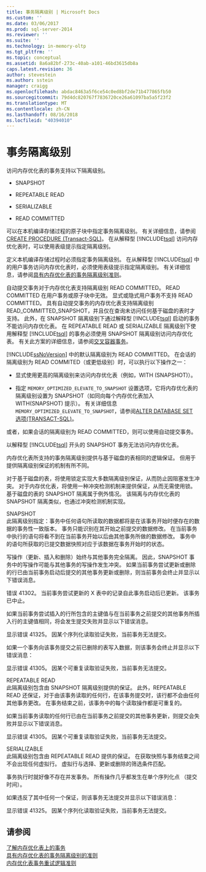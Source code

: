 ```yaml
---
title: 事务隔离级别 | Microsoft Docs
ms.custom: ''
ms.date: 03/06/2017
ms.prod: sql-server-2014
ms.reviewer: ''
ms.suite: ''
ms.technology: in-memory-oltp
ms.tgt_pltfrm: ''
ms.topic: conceptual
ms.assetid: 8a6a82bf-273c-40ab-a101-46bd3615db8a
caps.latest.revision: 36
author: stevestein
ms.author: sstein
manager: craigg
ms.openlocfilehash: abdac8463a5f6ce54c0ed8bf2de71b477865fb50
ms.sourcegitcommit: 79d4dc820767f7836720ce26a61097ba5a5f23f2
ms.translationtype: MT
ms.contentlocale: zh-CN
ms.lasthandoff: 08/16/2018
ms.locfileid: "40394010"
---
```

# <a name="transaction-isolation-levels"></a>事务隔离级别
  访问内存优化表的事务支持以下隔离级别。  
  
-   SNAPSHOT  
  
-   REPEATABLE READ  
  
-   SERIALIZABLE  
  
-   READ COMMITTED  
  
 可以在本机编译存储过程的原子块中指定事务隔离级别。 有关详细信息，请参阅 [CREATE PROCEDURE (Transact-SQL)](/sql/t-sql/statements/create-procedure-transact-sql)。 在从解释型 [!INCLUDE[tsql](../includes/tsql-md.md)] 访问内存优化表时，可以使用表级提示指定隔离级别。  
  
 定义本机编译存储过程时必须指定事务隔离级别。 在从解释型 [!INCLUDE[tsql](../includes/tsql-md.md)] 中的用户事务访问内存优化表时，必须使用表级提示指定隔离级别。 有关详细信息，请参阅[具有内存优化表的事务隔离级别准则](../relational-databases/in-memory-oltp/memory-optimized-tables.md)。  
  
 自动提交事务对于内存优化表支持隔离级别 READ COMMITTED。 READ COMMITTED 在用户事务或原子块中无效。 显式或隐式用户事务不支持 READ COMMITTED。 具有自动提交事务的内存优化表支持隔离级别 READ_COMMITTED_SNAPSHOT，并且仅在查询未访问任何基于磁盘的表时才支持。 此外，在 SNAPSHOT 隔离级别下通过解释型 [!INCLUDE[tsql](../includes/tsql-md.md)] 启动的事务不能访问内存优化表。 在 REPEATABLE READ 或 SERIALIZABLE 隔离级别下使用解释型 [!INCLUDE[tsql](../includes/tsql-md.md)] 的事务必须使用 SNAPSHOT 隔离级别访问内存优化表。 有关此方案的详细信息，请参阅[交叉容器事务](cross-container-transactions.md)。  
  
 [!INCLUDE[ssNoVersion](../includes/ssnoversion-md.md)] 中的默认隔离级别为 READ COMMITTED。 在会话的隔离级别为 READ COMMITED（或更低级别）时，可以执行以下操作之一：  
  
-   显式使用更高的隔离级别来访问内存优化表（例如，WITH (SNAPSHOT)）。  
  
-   指定 `MEMORY_OPTIMIZED_ELEVATE_TO_SNAPSHOT` 设置选项，它将内存优化表的隔离级别设置为 SNAPSHOT（如同向每个内存优化表加入 WITH(SNAPSHOT) 提示）。 有关详细信息`MEMORY_OPTIMIZED_ELEVATE_TO_SNAPSHOT`，请参阅[ALTER DATABASE SET 选项&#40;TRANSACT-SQL&#41;](/sql/t-sql/statements/alter-database-transact-sql-set-options)。  
  
 或者，如果会话的隔离级别为 READ COMMITTED，则可以使用自动提交事务。  
  
 以解释型 [!INCLUDE[tsql](../includes/tsql-md.md)] 开头的 SNAPSHOT 事务无法访问内存优化表。  
  
 内存优化表所支持的事务隔离级别提供与基于磁盘的表相同的逻辑保证。 但用于提供隔离级别保证的机制有所不同。  
  
 对于基于磁盘的表，将使用锁定实现大多数隔离级别保证，从而防止因阻塞发生冲突。 对于内存优化表，将使用一种冲突检测机制来提供保证，从而无需使用锁。 基于磁盘的表的 SNAPSHOT 隔离属于例外情况。 该隔离与内存优化表的 SNAPSHOT 隔离类似，也通过冲突检测机制实现。  
  
 SNAPSHOT  
 此隔离级别指定：事务中任何语句所读取的数据都将是在该事务开始时便存在的数据的事务性一致版本。 事务只能识别在其开始之前提交的数据修改。 在当前事务中执行的语句将看不到在当前事务开始以后由其他事务所做的数据修改。 事务中的语句所获取的已提交数据快照对应于该数据在事务开始时的状态。  
  
 写操作（更新、插入和删除）始终与其他事务完全隔离。 因此，SNAPSHOT 事务中的写操作可能与其他事务的写操作发生冲突。 如果当前事务尝试更新或删除的行已由当前事务启动后提交的其他事务更新或删除，则当前事务会终止并显示以下错误消息。  
  
 错误 41302。 当前事务尝试更新的 X 表中的记录自此事务启动后已更新。 该事务已中止。  
  
 如果当前事务尝试插入的行所包含的主键值与在当前事务之前提交的其他事务所插入行的主键值相同，将会发生提交失败并显示以下错误消息。  
  
 显示错误 41325。 因某个序列化读取验证失败，当前事务无法提交。  
  
 如果一个事务向该事务提交之前已删除的表写入数据，则该事务会终止并显示以下错误消息：  
  
 显示错误 41305。 因某个可重复读取验证失败，当前事务无法提交。  
  
 REPEATABLE READ  
 此隔离级别包含由 SNAPSHOT 隔离级别提供的保证。 此外，REPEATABLE READ 还保证，对于由该事务读取的任何行，在该事务提交时，该行都不会由任何其他事务更改。 在事务结束之前，该事务中的每个读取操作都是可重复的。  
  
 如果当前事务读取的任何行已由在当前事务之前提交的其他事务更新，则提交会失败并显示以下错误消息。  
  
 显示错误 41305。 因某个可重复读取验证失败，当前事务无法提交。  
  
 SERIALIZABLE  
 此隔离级别包含由 REPEATABLE READ 提供的保证。 在获取快照与事务结束之间不会出现任何虚拟行。 虚拟行与选择、更新或删除的筛选条件匹配。  
  
 事务执行时就好像不存在并发事务。 所有操作几乎都发生在单个序列化点 （提交时间）。  
  
 如果违反了其中任何一个保证，则该事务无法提交并显示以下错误消息：  
  
 显示错误 41325。 因某个序列化读取验证失败，当前事务无法提交。  
  
## <a name="see-also"></a>请参阅  
 [了解内存优化表上的事务](../../2014/database-engine/understanding-transactions-on-memory-optimized-tables.md)   
 [具有内存优化表的事务隔离级别的准则](../relational-databases/in-memory-oltp/memory-optimized-tables.md)   
 [内存优化表事务重试逻辑准则](../../2014/database-engine/guidelines-for-retry-logic-for-transactions-on-memory-optimized-tables.md)  
  
  
